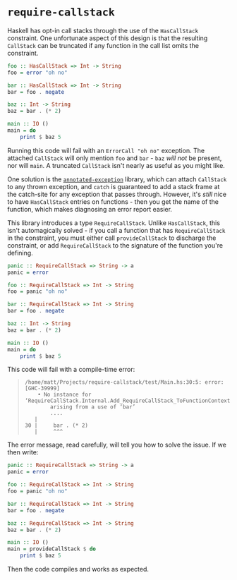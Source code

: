 # `require-callstack`

Haskell has opt-in call stacks through the use of the `HasCallStack` constraint. 
One unfortunate aspect of this design is that the resulting `CallStack` can be truncated if any function in the call list omits the constraint.

```haskell
foo :: HasCallStack => Int -> String
foo = error "oh no"

bar :: HasCallStack => Int -> String
bar = foo . negate

baz :: Int -> String
baz = bar . (* 2)

main :: IO ()
main = do
    print $ baz 5
```

Running this code will fail with an `ErrorCall "oh no"` exception.
The attached `CallStack` will only mention `foo` and `bar` - `baz` *will not* be present, nor will `main`.
A truncated `CallStack` isn't nearly as useful as you might like.

One solution is the [`annotated-exception`](https://www.stackage.org/lts-21.1/package/annotated-exception-0.2.0.4) library, which can attach `CallStack` to any thrown exception, and `catch` is guaranteed to add a stack frame at the catch-site for any exception that passes through.
However, it's *still* nice to have `HasCallStack` entries on functions - then you get the name of the function, which makes diagnosing an error report easier.

This library introduces a type `RequireCallStack`. 
Unlike `HasCallStack`, this isn't automagically solved - if you call a function that has `RequireCallStack` in the constraint, you must either call `provideCallStack` to discharge the constraint, or add `RequireCallStack` to the signature of the function you're defining.

```haskell
panic :: RequireCallStack => String -> a
panic = error

foo :: RequireCallStack => Int -> String
foo = panic "oh no"

bar :: RequireCallStack => Int -> String
bar = foo . negate

baz :: Int -> String
baz = bar . (* 2)

main :: IO ()
main = do
    print $ baz 5
```

This code will fail with a compile-time error:

> ```
> /home/matt/Projects/require-callstack/test/Main.hs:30:5: error: [GHC-39999]
>     • No instance for ‘RequireCallStack.Internal.Add_RequireCallStack_ToFunctionContext_OrUse_provideCallStack’
>         arising from a use of ‘bar’
>         ....
>    |        
> 30 |     bar . (* 2)
>    |     ^^^
> ```

The error message, read carefully, will tell you how to solve the issue.
If we then write:

```haskell
panic :: RequireCallStack => String -> a
panic = error

foo :: RequireCallStack => Int -> String
foo = panic "oh no"

bar :: RequireCallStack => Int -> String
bar = foo . negate

baz :: RequireCallStack => Int -> String
baz = bar . (* 2)

main :: IO ()
main = provideCallStack $ do
    print $ baz 5
```

Then the code compiles and works as expected.
